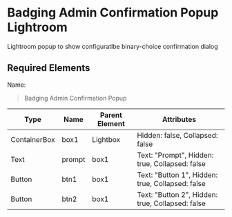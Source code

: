 # Badging Admin Confirmation Popup Lightroom
Lightroom popup to show configuratlbe binary-choice confirmation dialog

## Required Elements
Name:
> Badging Admin Confirmation Popup

| Type                 | Name                       | Parent Element    | Attributes                                        |
|----------------------|----------------------------|-------------------|--------------------------------|
| ContainerBox         | box1                       | Lightbox          | Hidden: false, Collapsed: false |
| Text                 | prompt                     | box1              | Text: "Prompt", Hidden: true, Collapsed: false |
| Button               | btn1                       | box1              | Text: "Button 1", Hidden: true, Collapsed: false |
| Button               | btn2                       | box1              | Text: "Button 2", Hidden: true, Collapsed: false |
